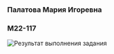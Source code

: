   ### Палатова Мария Игоревна
  ### М22-117

  ![Результат выполнения задания](/home/pmi004/Python/selenium/test.jpg)
